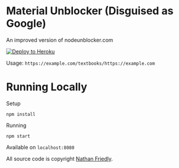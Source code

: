 # Material Unblocker (Disguised as Google)

An improved version of nodeunblocker.com

[![Deploy to Heroku](https://www.herokucdn.com/deploy/button.svg)](https://heroku.com/deploy?template=https://github.com/BinBashBanana/material-unblocker)

Usage: `https://example.com/textbooks/https://example.com`

# Running Locally

Setup

`npm install`



Running

`npm start`

Available on `localhost:8080`



All source code is copyright [Nathan Friedly](http://nfriedly.com/).
